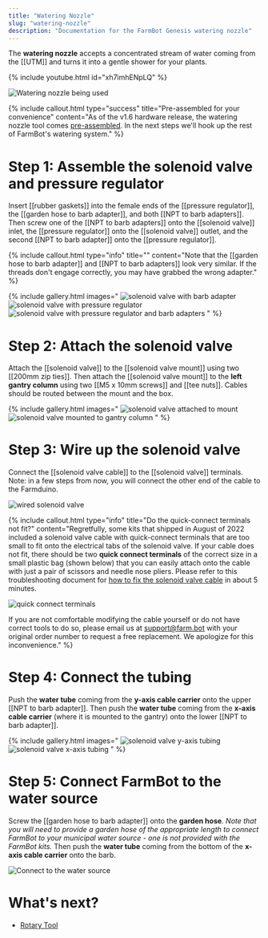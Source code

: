 ```yaml
---
title: "Watering Nozzle"
slug: "watering-nozzle"
description: "Documentation for the FarmBot Genesis watering nozzle"
---
```


The **watering nozzle** accepts a concentrated stream of water coming from the [[UTM]] and turns it into a gentle shower for your plants.

{% include youtube.html id="xh7imhENpLQ" %}

![Watering nozzle being used](_images/watering_nozzle_being_used.jpg)

{%
include callout.html
type="success"
title="Pre-assembled for your convenience"
content="As of the v1.6 hardware release, the watering nozzle tool comes [pre-assembled](../../manufacturing/pre-assembly/tools/watering-nozzle.md). In the next steps we'll hook up the rest of FarmBot's watering system."
%}

# Step 1: Assemble the solenoid valve and pressure regulator

Insert [[rubber gaskets]] into the female ends of the [[pressure regulator]], the [[garden hose to barb adapter]], and both [[NPT to barb adapters]]. Then screw one of the [[NPT to barb adapters]] onto the [[solenoid valve]] inlet, the [[pressure regulator]] onto the [[solenoid valve]] outlet, and the second [[NPT to barb adapter]] onto the [[pressure regulator]].

{%
include callout.html
type="info"
title=""
content="Note that the [[garden hose to barb adapter]] and [[NPT to barb adapters]] look very similar. If the threads don't engage correctly, you may have grabbed the wrong adapter."
%}

{% include gallery.html images="
![solenoid valve with barb adapter](_images/solenoid_valve_with_barb_adapter.png)
![solenoid valve with pressure regulator](_images/solenoid_valve_with_pressure_regulator.png)
![solenoid valve with pressure regulator and barb adapters](_images/solenoid_valve_with_pressure_regulator_and_barb_adapters.png)
" %}

# Step 2: Attach the solenoid valve
Attach the [[solenoid valve]] to the [[solenoid valve mount]] using two [[200mm zip ties]]. Then attach the [[solenoid valve mount]] to the **left gantry column** using two [[M5 x 10mm screws]] and [[tee nuts]]. Cables should be routed between the mount and the box.

{% include gallery.html images="
![solenoid valve attached to mount](_images/solenoid_valve_attached_to_mount.jpeg)
![solenoid valve mounted to gantry column](_images/solenoid_valve_mounted_to_gantry_column.png)
" %}

# Step 3: Wire up the solenoid valve

Connect the [[solenoid valve cable]] to the [[solenoid valve]] terminals. Note: in a few steps from now, you will connect the other end of the cable to the Farmduino.

![wired solenoid valve](_images/wired_solenoid_valve.png)

{%
include callout.html
type="info"
title="Do the quick-connect terminals not fit?"
content="Regretfully, some kits that shipped in August of 2022 included a solenoid valve cable with quick-connect terminals that are too small to fit onto the electrical tabs of the solenoid valve. If your cable does not fit, there should be two **quick connect terminals** of the correct size in a small plastic bag (shown below) that you can easily attach onto the cable with just a pair of scissors and needle nose pliers. Please refer to this troubleshooting document for [how to fix the solenoid valve cable](../../extras/troubleshooting/solenoid-valve-cable-fix.md) in about 5 minutes.

![quick connect terminals](_images/quick_connect_terminals.jpg)

If you are not comfortable modifying the cable yourself or do not have correct tools to do so, please email us at [support@farm.bot](mailto:support@farm.bot) with your original order number to request a free replacement. We apologize for this inconvenience."
%}

# Step 4: Connect the tubing

Push the **water tube** coming from the **y-axis cable carrier** onto the upper [[NPT to barb adapter]]. Then push the **water tube** coming from the **x-axis cable carrier** (where it is mounted to the gantry) onto the lower [[NPT to barb adapter]].

{% include gallery.html images="
![solenoid valve y-axis tubing](_images/solenoid_valve_y-axis_tubing.png)
![solenoid valve x-axis tubing](_images/solenoid_valve_x-axis_tubing.png)
" %}

# Step 5: Connect FarmBot to the water source

Screw the [[garden hose to barb adapter]] onto the **garden hose**. *Note that you will need to provide a garden hose of the appropriate length to connect FarmBot to your municipal water source - one is not provided with the FarmBot kits.* Then push the **water tube** coming from the bottom of the **x-axis cable carrier** onto the barb.

![Connect to the water source](_images/connect_to_the_water_source.png)

# What's next?

 * [Rotary Tool](rotary-tool.md)
